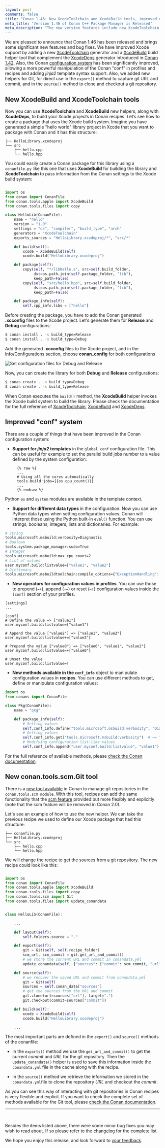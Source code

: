 ```yaml
---
layout: post
comments: false
title: "Conan 1.46: New XcodeToolchain and XcodeBuild tools, improved conf system, new helpers for Git."
meta_title: "Version 1.46 of Conan C++ Package Manager is Released" 
meta_description: "The new version features include new XcodeToolchain and XcodeBuild, improved conf system, new helpers for Git and much more..."
---
```


<script type="application/ld+json">
{ "@context": "https://schema.org", 
 "@type": "TechArticle",
 "headline": "Version 1.46 of Conan C++ Package Manager is Released",
 "alternativeHeadline": "Learn all about the new 1.46 Conan C/C++ package manager version",
 "image": "https://docs.conan.io/en/latest/_images/frogarian.png",
 "author": "Conan Team", 
 "genre": "C/C++", 
 "keywords": "c c++ package manager conan release", 
 "publisher": {
    "@type": "Organization",
    "name": "Conan.io",
    "logo": {
      "@type": "ImageObject",
      "url": "https://media.jfrog.com/wp-content/uploads/2017/07/20134853/conan-logo-text.svg"
    }
},
 "datePublished": "2022-03-17",
 "description": "New XcodeToolchain and XcodeBuild tools, improved conf system, new helpers for Git.",
 }
</script>


We are pleased to announce that Conan 1.46 has been released and brings some significant
new features and bug fixes. We have improved Xcode support by adding a new
[XcodeToolchain](https://docs.conan.io/en/latest/reference/conanfile/tools/apple.html#xcodetoolchain)
generator and a
[XcodeBuild](https://docs.conan.io/en/latest/reference/conanfile/tools/apple.html#xcodebuild)
build helper tool that complement the
[XcodeDeps](https://docs.conan.io/en/latest/reference/conanfile/tools/apple.html#xcodedeps)
generator introduced in [Conan
1.42](https://blog.conan.io/2021/11/10/New-conan-release-1-42.html). Also, the Conan
[configuration
system](https://docs.conan.io/en/latest/reference/config_files/global_conf.html) has been
significantly improved, allowing a more powerful manipulation of the Conan "conf" in
profiles and recipes and adding *jinja2* template syntax support. Also, we added new
helpers for Git, for direct use in the `export()` method to capture git URL and commit,
and in the `source()` method to clone and checkout a git repository.

## New XcodeBuild and XcodeToolchain tools

Now you can use **XcodeToolchain** and **XcodeBuild** new helpers, along with
**XcodeDeps**, to build your Xcode projects in Conan recipes. Let’s see how to create
a package that uses the Xcode build system. Imagine you have generated a simple "hello
world" library project in Xcode that you want to package with Conan and it has this
structure:

```
├── HelloLibrary.xcodeproj
└── src
    ├── hello.cpp
    └── hello.hpp
```

You could easily create a Conan package for this library using a `conanfile.py` like this
one that uses **XcodeBuild** for building the library and **XcodeToolchain** to pass
information from the Conan settings to the Xcode build system:

```python

import os
from conan import ConanFile
from conan.tools.apple import XcodeBuild
from conan.tools.files import copy

class HelloLib(ConanFile):
    name = "hello"
    version = "1.0"
    settings = "os", "compiler", "build_type", "arch"
    generators = "XcodeToolchain"
    exports_sources = "HelloLibrary.xcodeproj/*", "src/*"

    def build(self):
        xcode = XcodeBuild(self)
        xcode.build("HelloLibrary.xcodeproj")

    def package(self):
        copy(self, "*/libhello.a", src=self.build_folder, 
             dst=os.path.join(self.package_folder, "lib"), 
             keep_path=False)
        copy(self, "src/hello.hpp", src=self.build_folder, 
             dst=os.path.join(self.package_folder, "lib"), 
             keep_path=False)

    def package_info(self):
        self.cpp_info.libs = ["hello"]
```

Before creating the package, you have to add the Conan generated **.xcconfig** files to
the Xcode project. Let's generate them for **Release** and **Debug** configurations:

```bash
$ conan install . -s build_type=Release
$ conan install . -s build_type=Debug
```

Add the generated **.xcconfig** files to the Xcode project, and in the Info/Configurations
section, choose **conan_config** for both configurations

<p class="centered">
    <img src="{{ site.url }}/assets/post_images/2022-03-17/conan_config_xcode.png" align="center" alt="Set configuration files for Debug and Release"/>
</p>

Now, you can create the library for both **Debug** and **Release** configurations:

```bash
$ conan create . -s build_type=Debug
$ conan create . -s build_type=Release
```

When Conan executes the ``build()`` method, the **XcodeBuild** helper invokes the Xcode
build system to build the library. Please check the documentation for the full reference
of
[XcodeToolchain](https://docs.conan.io/en/latest/reference/conanfile/tools/apple.html#xcodetoolchain),
[XcodeBuild](https://docs.conan.io/en/latest/reference/conanfile/tools/apple.html#xcodebuild)
and
[XcodeDeps](https://docs.conan.io/en/latest/reference/conanfile/tools/apple.html#xcodedeps).

## Improved "conf" system

There are a couple of things that have been improved in the Conan configuration system:

* **Support for *jinja2* templates** in the `global.conf` configuration file. This can be
  useful for example to set the parallel build jobs number to a value defined by the
  system configuration:

        {% raw %}
        ...
        # Using all the cores automatically
        tools.build:jobs={{os.cpu_count()}}
        ...
        {% endraw %}


Python `os` and `system` modules are available in the template context.

* **Support for different data types** in the configuration. Now you can use Python data types
  when setting configuration values. Conan will interpret those using the Python built-in
  `eval()` function. You can use strings, booleans, integers, lists and dictionaries. For example:

```bash
# String
tools.microsoft.msbuild:verbosity=Diagnostic
# Boolean
tools.system.package_manager:sudo=True
# Integer
tools.microsoft.msbuild:max_cpu_count=2
# List of values
user.myconf.build:listvalue=["value1", "value2"]
# Dictionary
tools.microsoft.msbuildtoolchain:compile_options={"ExceptionHandling": "Async"}
```

* **New operators for configuration values in profiles**. You can use those to prepend (`=+`), append (`+=`)
  or reset (`=!`) configuration values inside the `[conf]` section of your profiles.

```
[settings]
...

[conf]
# Define the value => ["value1"]
user.myconf.build:listvalue=["value1"]

# Append the value ["value2"] => ["value1", "value2"]
user.myconf.build:listvalue+=["value2"]

# Prepend the value ["value0"] => ["value0", "value1", "value2"]
user.myconf.build:listvalue=+["value0"]

# Unset the value
user.myconf.build:listvalue=!
```

* **New methods available in the ``conf_info``** object to manipulate configuration values in
  **recipes**. You can use different methods to get, define or manipulate configuration
  values:

```python
import os
from conans import ConanFile

class Pkg(ConanFile):
    name = "pkg"

    def package_info(self):
        # Setting values
        self.conf_info.define("tools.microsoft.msbuild:verbosity", "Diagnostic")
        # Getting values
        self.conf_info.get("tools.microsoft.msbuild:verbosity")  # == "Diagnostic"
        # Modifying configuration list-like values
        self.conf_info.append("user.myconf.build:listvalue", "value1")
```

For the full reference of available methods, please [check the Conan documentation](https://docs.conan.io/en/latest/reference/config_files/global_conf.html).


## New conan.tools.scm.Git tool

There is a [new tool
available](https://docs.conan.io/en/latest/reference/conanfile/tools/scm/git.html) in
Conan to manage git repositories in the `conan.tools.scm module`. With this tool, recipes
can add the same functionality that the [scm
feature](https://docs.conan.io/en/latest/creating_packages/package_repo.html#scm-feature)
provided but more flexibly and explicitly (note that the scm feature will be
removed in Conan 2.0).

Let's see an example of how to use the new helper. We can take the previous recipe we used
to define our Xcode package that had this structure:

```
├── conanfile.py
├── HelloLibrary.xcodeproj
└── src
    ├── hello.cpp
    └── hello.hpp
```

We will change the recipe to get the sources from a git repository. The
new recipe could look like this:

```python

import os
from conan import ConanFile
from conan.tools.apple import XcodeBuild
from conan.tools.files import copy
from conan.tools.scm import Git
from conan.tools.files import update_conandata


class HelloLib(ConanFile):

    ...

    def layout(self):
        self.folders.source = "."

    def export(self):
        git = Git(self, self.recipe_folder)
        scm_url, scm_commit = git.get_url_and_commit()
        # we store the current URL and commit in conandata.yml
        update_conandata(self, {"sources": {"commit": scm_commit, "url": scm_url}})

    def source(self):
        # we recover the saved URL and commit from conandata.yml
        git = Git(self)
        sources = self.conan_data["sources"]
        # get the sources from the URL and commit
        git.clone(url=sources["url"], target=".")
        git.checkout(commit=sources["commit"])

    def build(self):
        xcode = XcodeBuild(self)
        xcode.build("HelloLibrary.xcodeproj")

    ...
```

The most important parts are defined in the `export()` and `source()` methods of the conanfile:

* In the `exports()` method we use the `get_url_and_commit()` to get the current *commit*
  and *URL* for the git repository. Then the `update_conandata()` helper is used to save
  this information inside the `conandata.yml` file in the cache along with the recipe.

* In the `source()` method we retrieve the information we stored in the
  `conandata.yml`file to clone the repository *URL* and checkout the *commit*.

As you can see this way of interacting with git repositories in Conan recipes is very
flexible and explicit. If you want to check the complete set of methods available for the
Git tool, please [check the Conan
documentation](https://docs.conan.io/en/latest/reference/conanfile/tools/scm/git.html).

---

<br>

Besides the items listed above,
there were some minor bug fixes you may wish to
read about. If so
please refer to the
[changelog](https://docs.conan.io/en/latest/changelog.html#mar-2022) for the
complete list.

We hope you enjoy this release, and look forward to [your
feedback](https://github.com/conan-io/conan/issues).
